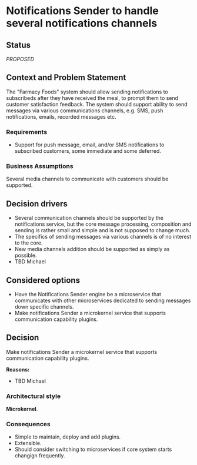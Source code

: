 # Notifications Sender to handle several notifications channels

## Status

_PROPOSED_

## Context and Problem Statement

The "Farmacy Foods" system should allow sending notifications to subscribeds after they have received the meal, to prompt them to send customer satisfaction feedback. The system should support ability to send messages via various communications channels, e.g. SMS, push notifications, emails, recorded messages etc.

### Requirements

* Support for push message, email, and/or SMS notifications to subscribed customers, some immediate and some deferred.

### Business Assumptions

Several media channels to communicate with customers should be supported.

## Decision drivers

* Several communication channels should be supported by the notifications service, but the core message processing, composition and sending is rather small and simple and is not supposed to change much.
* The specifics of sending messages via various channels is of no interest to the core.
* New media channels addition should be supported as simply as possible.
* TBD Michael

## Considered options

* Have the Notifications Sender engine be a microservice that communicates with other microservices dedicated to sending messages down specific channels.
* Make notifications Sender a microkernel service that supports communication capability plugins.

## Decision

Make notifications Sender a microkernel service that supports communication capability plugins.

__Reasons:__ 
* TBD Michael

### Architectural style

__Microkernel__.

### Consequences

* Simple to maintain, deploy and add plugins.
* Extensible.
* Should consider switching to microservices if core system starts changign frequently.